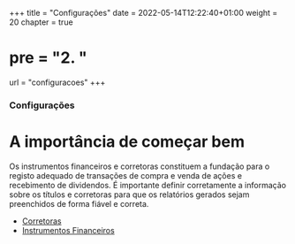 +++
title = "Configurações"
date = 2022-05-14T12:22:40+01:00
weight = 20
chapter = true
# pre = "<b>2. </b>"
url = "configuracoes"
+++

### Configurações

# A importância de começar bem

Os instrumentos financeiros e corretoras constituem a fundação para o registo adequado de transações de compra e venda de ações e recebimento de dividendos.
É importante definir corretamente a informação sobre os títulos e corretoras para que os relatórios gerados sejam 
preenchidos de forma fiável e correta. 

- [Corretoras](corretoras)
- [Instrumentos Financeiros](instrumentos-financeiros)

